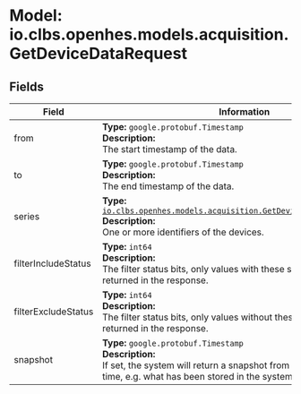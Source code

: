 # Model: io.clbs.openhes.models.acquisition.GetDeviceDataRequest

## Fields

| Field | Information |
| --- | --- |
| from | <b>Type:</b> `google.protobuf.Timestamp`<br><b>Description:</b><br>The start timestamp of the data. |
| to | <b>Type:</b> `google.protobuf.Timestamp`<br><b>Description:</b><br>The end timestamp of the data. |
| series | <b>Type:</b> [`io.clbs.openhes.models.acquisition.GetDeviceDataSeriesSelector`](model-io-clbs-openhes-models-acquisition-getdevicedataseriesselector.md)<br><b>Description:</b><br>One or more identifiers of the devices. |
| filterIncludeStatus | <b>Type:</b> `int64`<br><b>Description:</b><br>The filter status bits, only values with these status bits will be returned in the response. |
| filterExcludeStatus | <b>Type:</b> `int64`<br><b>Description:</b><br>The filter status bits, only values without these status bits will be returned in the response. |
| snapshot | <b>Type:</b> `google.protobuf.Timestamp`<br><b>Description:</b><br>If set, the system will return a snapshot from the given point in time, e.g. what has been stored in the system yesterday. |

